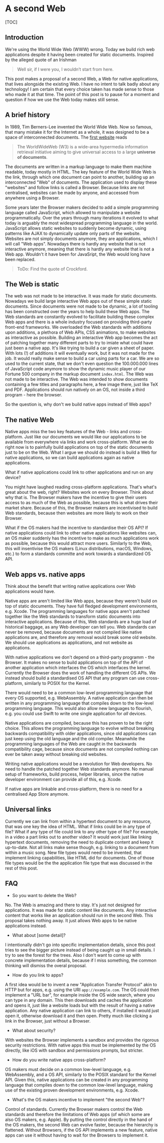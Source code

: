 # A second Web

[TOC]



## Introduction

We're using the World Wide Web (WWW) wrong. Today we build rich web applications despite it having been created for static documents. Inspired by the alleged quote of an Irishman

> Well sir, if I were you, I wouldn’t start from here.

This post makes a proposal of a second Web, a Web for native applications, that lives alongside the existing Web. I have no intent to talk badly about any technology! I am certain that every choice taken has made sense to those who made it at that time. The point of this post is to pause for a moment and question if how we use the Web today makes still sense.



## A brief history

In 1989, Tim Berners-Lee invented the World Wide Web. Now so famous, that many mistake it for the Internet as a whole, it was designed to be a space of interconnected documents. The [first website](http://info.cern.ch/hypertext/WWW/TheProject.html) reads

> The WorldWideWeb (W3) is a wide-area hypermedia information retrieval initiative aiming to give universal access to a large **universe of documents**.

The documents are written in a markup language to make them machine readable, today mostly in HTML. The key feature of the World Wide Web is the link, through which one document can point to another, building up an interconnected "Web" of documents. The application used to display these "websites" and follow links is called a Browser. Because links are not centralised, websites can be made by anyone, and accessed from anywhere using a Browser.

Some years later the Browser makers decided to add a simple programming language called JavaScript, which allowed to manipulate a website programmatically. Over the years through many iterations it evolved to what today is arguably the most widespread programming language in the world. JavaScript allows static websites to suddenly become dynamic, using patterns like AJAX to dynamically update only parts of the website. Websites are not simply documents anymore, they are applications, which I will call "Web apps". Nowadays there is hardly any website that is not interactive anymore, meaning that there is hardly any website that is not a Web app. Wouldn't it have been for JavaSript, the Web would long have been replaced.

> ToDo: Find the quote of Crockford.



## The Web is static

The web was not made to be interactive. It was made for static documents. Nowadays we build large interactive Web apps out of these simple static documents. Since documents were not made to be dynamic, a lot of tooling has been constructed over the years to help build these Web apps. The Web standards are constantly evolved to facilitate building these complex Web apps and there is a whole industry focused on providing third-party front-end frameworks. We overloaded the Web standards with additions upon additions, a plethora of Web APIs, CSS animations, to make websites as interactive as possible. Building an interactive Web app becomes the act of patching together many different parts to try to imiate what could have just been a native app. It's like trying to build a car given a sheet of paper. With lots (!) of additions it will eventually work, but it was not made for the job. It would really make sense to build a car using parts for a car. We are so used to the current state, that we don't even question the 100.000.000 lines of JavaScript code anymore to show the dynamic music player of our Fortune 500 company in the markup document `index.html`. The Web was not made to be interactive. The Web was intended to show documents containing a few titles and paragraphs here, a few image there, just like TeX and PDF. Applications should run natively on an OS, not inside a third program - here the browser.

So the question is, why don't we build native apps instead of Web apps?



## The native Web

Native apps miss the two key features of the Web - links and cross-platform. Just like our documents we would like our applications to be available from everywhere via links and work cross-platform. What we do right now is to painfully build applications on top of the static documents just to be on the Web. What I argue we should do instead is build a Web for native applications, so we can build applications again as native applications.

What if native applications could link to other applications and run on any device?

You might have laughed reading cross-platform applications. That's what's great about the web, right? Websites work on every Browser. Think about why that is. The Browser makers have the incentive to give their users access to as much of the Web as possible, because this is what drives their market share. Because of this, the Browser makers are incentivised to build Web standards, because then websites are more likely to work on their Browser.

What if the OS makers had the incentive to standardise their OS API? If native applications could link to other native applications like websites can, an OS maker suddenly has the incentive to make as much applications work as possible, because this would attract more users. Similarly to the Web, this will insentivise the OS makers (Linux distributions, macOS, Windows, etc.) to form a standards committe and work towards a standardized OS API.



## Web apps vs. native apps

Think about the benefit that writing native applications over Web applications would have.

Native apps are aren't limited like Web apps, because they weren't build on top of static documents. They have full fledged development environments, e.g. Xcode. The programming languages for native apps aren't patched together like the Web standards to transform static documents into interactive applications. Because of this, Web standards are a huge load of historical baggage, as any Web developer can tell you. Web standards can never be removed, because documents are not compiled like native applications are, and therefore any removal would break some old website. We should use applications as applications, and not website as applications.

With native applications we don't depend on a third-party programm - the Browser. It makes no sense to build applications on top of the API of another application which interfaces the OS which interfaces the kernel. Currently the Browser does the work of handling the different OS APIs. We instead should build a standardised OS API that any program can use cross-platform, similarly to POSIX for the Kernel.

There would need to be a common low-level programming language that every OS supported, e.g. WebAssembly. A native application can then be written in any programming language that compiles down to the low-level programming language. This would also allow new languages to flourish, e.g. you could use Swift to write one single application for _all_ devices.

Native applications are compiled, because this has proven to be the right choice. This allows the programming language to evolve without breaking backwards compatibility with older applications, since old applications can just keep using the old language and the old compiler. Meanwhile the programming languages of the Web are caught in the backwards compatibility cage, because since documents are not compiled nothing can ever be taken away without breaking old websites.

Writing native applications would be a revolution for Web developers. No need to handle the patched together Web standards anymore. No manual setup of frameworks, build process, helper libraries, since the native developer environment can provide all of this, e.g. Xcode.

If native apps are linkable and cross-platform, there is no need for a centralised App Store anymore.



## Universal links

Currently we can link from within a hypertext document to any resource, that was one key the idea of HTML. What if links could be in any type of file? What if any type of file could link to any other type of file? For example, in a video a part links out to another video? It would work just like linking hypertext documents, removing the need to duplicate content and keep it up-to-date. Not all links make sense though, e.g. linking to a document from within a music song. New file types would need to be invented, that implement linking capabilities, like HTML did for documents. One of those file types would be the the application file type that was discussed in the rest of this post.



## FAQ

- So you want to delete the Web?

No. The Web is amazing and there to stay. It's just not designed for applications. It was made for static content like documents. Any interactive content that works like an application should run in the second Web. This proposal takes nothing away. It just allows Web apps to be native applications instead.

- What about [some detail]?

I intentionally didn't go into specific implementation details, since this post tries to see the bigger picture instead of being caught up in small details. I try to see the forest for the trees. Also I don't want to come up with concrete implementation details, because if I miss something, the common thinking will dismiss the overal proposal.

- How do you link to apps?

A first idea would be to invent a new "Application Transfer Protocol" akin to HTTP but for apps, e.g. using the URI `app://example.com`. The OS could then implement a "URL bar", for example inside the OS wide search, where you can type in any domain. This then downloads and caches the application and opens it, just like a website loads but with the result of having a native application. Any native application can link to others, if installed it would just open it, otherwise download it and then open. Pretty much like clicking a link in the Browser, just without a Browser.

- What about security?

With websites the Browser implements a sandbox and provides the rigorous security restrictions. With native apps this must be implemented by the OS directly, like iOS with sandbox and permissions prompts, but stricter.

- How do you write native apps cross-platform?

OS makers must decide on a common low-level language, e.g. WebAssembly, and a OS API, similarly to the POSIX standard for the Kernel API. Given this, native applications can be created in any programming language that compiles down to the common low-level language, making use of the existing proven development environments, e.g. Xcode.

- What's the OS makers incentive to implement "the second Web"?

Control of standards. Currently the Browser makers control the Web standards and therefore the limitations of Web apps (of which some are also OS makers, e.g. Apple). By putting the control directly in the hand of the OS makers, the second Web can evolve faster, because the hierarchy is flattened. Without Browsers, if the OS API implements a new feature, native apps can use it without having to wait for the Browsers to implement it.